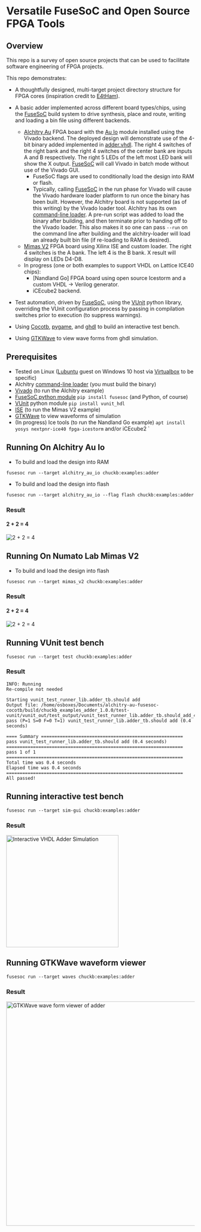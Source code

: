 # Versatile FuseSoC and Open Source FPGA Tools

## Overview

This repo is a survey of open source projects that can be used to facilitate software engineering of FPGA projects.

This repo demonstrates:
- A thoughtfully designed, multi-target project directory structure for FPGA cores (inspiration credit to [E4tHam]).

- A basic adder implemented across different board types/chips, using the [FuseSoC] build system to drive synthesis, place and route, writing and loading a bin file using different backends.
    - [Alchitry Au] FPGA board with the [Au Io] module installed using the Vivado backend. The deployed design will demonstrate use of the 4-bit binary added implemented in [adder.vhdl]. The right 4 switches of the right bank and the right 4 switches of the center bank are inputs A and B respectively. The right 5 LEDs of the left most LED bank will show the X output. [FuseSoC] will call Vivado in batch mode without use of the Vivado GUI.
        - FuseSoC flags are used to conditionally load the design into RAM or flash.
        - Typically, calling [FuseSoC] in the run phase for Vivado will cause the Vivado hardware loader platform to run once the binary has been built. However, the Alchitry board is not supported (as of this writing) by the Vivado loader tool. Alchitry has its own [command-line loader]. A pre-run script was added to load the binary after building, and then terminate prior to handing off to the Vivado loader. This also makes it so one can pass `--run` on the command line after building and the alchitry-loader will load an already built bin file (if re-loading to RAM is desired).
    - [Mimas V2] FPGA board using Xilinx ISE and custom loader. The right 4 switches is the A bank. The left 4 is the B bank. X result will display on LEDs D4-D8.
    - In progress (one or both examples to support VHDL on Lattice ICE40 chips):
        - [Nandland Go] FPGA board using open source Icestorm and a custom VHDL -> Verilog generator.
        - iCEcube2 backend.

- Test automation, driven by [FuseSoC], using the [VUnit] python library, overriding the VUnit configuration process by passing in compilation switches prior to execution (to suppress warnings).

- Using [Cocotb], [pygame], and [ghdl] to build an interactive test bench.

- Using [GTKWave] to view wave forms from ghdl simulation.

## Prerequisites
- Tested on Linux ([Lubuntu] guest on Windows 10 host via [Virtualbox] to be specific)
- Alchitry [command-line loader] (you must build the binary)
- [Vivado] (to run the Alchitry example)
- [FuseSoC python module] `pip install fusesoc` (and Python, of course)
- [VUnit] python module `pip install vunit_hdl`
- [ISE] (to run the Mimas V2 example)
- [GTKWave] to view waveforms of simulation
- (In progress) Ice tools (to run the Nandland Go example) `apt install yosys nextpnr-ice40 fpga-icestorm` and/or iCEcube2
`
## Running On Alchitry Au Io
- To build and load the design into RAM
```
fusesoc run --target alchitry_au_io chuckb:examples:adder
```
- To build and load the design into flash
```
fusesoc run --target alchitry_au_io --flag flash chuckb:examples:adder
```
### Result
#### 2 + 2 = 4
<img alt="2 + 2 = 4" src="image/au_adder.jpg" />


## Running On Numato Lab Mimas V2
- To build and load the design into flash
```
fusesoc run --target mimas_v2 chuckb:examples:adder
```
### Result
#### 2 + 2 = 4
<img alt="2 + 2 = 4" src="image/mimas_adder.png" />


## Running VUnit test bench
```
fusesoc run --target test chuckb:examples:adder
```
### Result
```
INFO: Running
Re-compile not needed

Starting vunit_test_runner_lib.adder_tb.should add
Output file: /home/osboxes/Documents/alchitry-au-fusesoc-cocotb/build/chuckb_examples_adder_1.0.0/test-vunit/vunit_out/test_output/vunit_test_runner_lib.adder_tb.should_add_431546219daa079050bdef571b4d44bb34dac9d0/output.txt
pass (P=1 S=0 F=0 T=1) vunit_test_runner_lib.adder_tb.should add (0.4 seconds)

==== Summary =====================================================
pass vunit_test_runner_lib.adder_tb.should add (0.4 seconds)
==================================================================
pass 1 of 1
==================================================================
Total time was 0.4 seconds
Elapsed time was 0.4 seconds
==================================================================
All passed!
```

## Running interactive test bench
```
fusesoc run --target sim-gui chuckb:examples:adder
```
### Result
<img src="image/cocotb_pygame_gui.png" alt="Interactive VHDL Adder Simulation" width="300" />


## Running GTKWave waveform viewer
```
fusesoc run --target waves chuckb:examples:adder
```
### Result
<img src="image/gtkwave.jpg" alt="GTKWave wave form viewer of adder" width="600" />


[Alchitry Au]:          https://www.sparkfun.com/products/16527
[FuseSoC]:              https://fusesoc.readthedocs.io/en/stable/index.html
[command-line loader]:  https://github.com/chuckb/alchitry-loader
[Au Io]:                https://www.sparkfun.com/products/16525
[adder.vhdl]:           rtl/adder.vhdl
[Vivado]:               https://www.xilinx.com/support/download.html
[VUnit]:                https://vunit.github.io/
[FuseSoC python module]: https://github.com/olofk/fusesoc
[E4tHam]:               https://github.com/E4tHam/fusesoc_template
[Mimas V2]:             https://numato.com/product/mimas-v2-spartan-6-fpga-development-board-with-ddr-sdram/
[Cocotb]:               https://docs.cocotb.org/en/stable/
[pygame]:               https://www.pygame.org/wiki/about
[ghdl]:                 https://ghdl.github.io/ghdl/
[ISE]:                  https://www.xilinx.com/products/design-tools/ise-design-suite.html
[Lubuntu]:              https://www.osboxes.org/lubuntu/
[Virtualbox]:           https://www.virtualbox.org/
[GTKWave]:              http://gtkwave.sourceforge.net/gtkwave.pdf